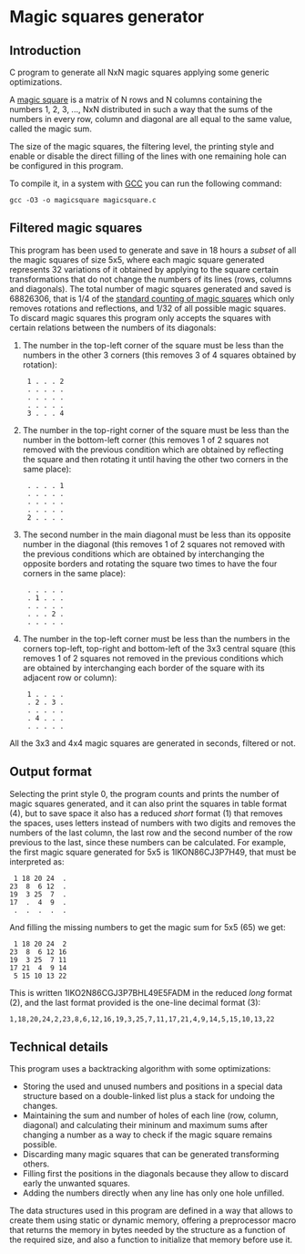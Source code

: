 Magic squares generator
=======================

Introduction
------------

C program to generate all NxN magic squares applying some generic optimizations.

A [magic square](https://en.wikipedia.org/wiki/Magic_square) is a matrix of
N rows and N columns containing the numbers 1, 2, 3, ..., NxN distributed in
such a way that the sums of the numbers in every row, column and diagonal are
all equal to the same value, called the magic sum.

The size of the magic squares, the filtering level, the printing style and
enable or disable the direct filling of the lines with one remaining hole
can be configured in this program.

To compile it, in a system with [GCC](https://gcc.gnu.org/) you can run
the following command:

    gcc -O3 -o magicsquare magicsquare.c

Filtered magic squares
----------------------

This program has been used to generate and save in 18 hours a _subset_ of all
the magic squares of size 5x5, where each magic square generated represents
32 variations of it obtained by applying to the square certain transformations
that do not change the numbers of its lines (rows, columns and diagonals).
The total number of magic squares generated and saved is 68826306, that is 1/4
of the [standard counting of magic squares](https://oeis.org/A006052) which
only removes rotations and reflections, and 1/32 of all possible magic squares.
To discard magic squares this program only accepts the squares with
certain relations between the numbers of its diagonals:

1. The number in the top-left corner of the square must be less than the numbers
in the other 3 corners (this removes 3 of 4 squares obtained by rotation):

        1 . . . 2
        . . . . .
        . . . . .
        . . . . .
        3 . . . 4

2. The number in the top-right corner of the square must be less than the number
in the bottom-left corner (this removes 1 of 2 squares not removed with the
previous condition which are obtained by reflecting the square and then
rotating it until having the other two corners in the same place):

        . . . . 1
        . . . . .
        . . . . .
        . . . . .
        2 . . . .

3. The second number in the main diagonal must be less than its opposite number
in the diagonal (this removes 1 of 2 squares not removed with the previous
conditions which are obtained by interchanging the opposite borders and
rotating the square two times to have the four corners in the same place):

        . . . . .
        . 1 . . .
        . . . . .
        . . . 2 .
        . . . . .

4. The number in the top-left corner must be less than the numbers in the
corners top-left, top-right and bottom-left of the 3x3 central square (this
removes 1 of 2 squares not removed in the previous conditions which are obtained
by interchanging each border of the square with its adjacent row or column):

        1 . . . .
        . 2 . 3 .
        . . . . .
        . 4 . . .
        . . . . .

All the 3x3 and 4x4 magic squares are generated in seconds, filtered or not.

Output format
-------------

Selecting the print style 0, the program counts and prints the number of magic
squares generated, and it can also print the squares in table format (4), but
to save space it also has a reduced _short_ format (1) that removes the spaces,
uses letters instead of numbers with two digits and removes the numbers of the
last column, the last row and the second number of the row previous to the last,
since these numbers can be calculated. For example, the first magic square
generated for 5x5 is 1IKON86CJ3P7H49, that must be interpreted as:

     1 18 20 24  .
    23  8  6 12  .
    19  3 25  7  .
    17  .  4  9  .
     .  .  .  .  .

And filling the missing numbers to get the magic sum for 5x5 (65) we get:

     1 18 20 24  2
    23  8  6 12 16
    19  3 25  7 11
    17 21  4  9 14
     5 15 10 13 22

This is written 1IKO2N86CGJ3P7BHL49E5FADM in the reduced _long_ format (2),
and the last format provided is the one-line decimal format (3):

    1,18,20,24,2,23,8,6,12,16,19,3,25,7,11,17,21,4,9,14,5,15,10,13,22

Technical details
-----------------

This program uses a backtracking algorithm with some optimizations:

- Storing the used and unused numbers and positions in a special data structure
based on a double-linked list plus a stack for undoing the changes.
- Maintaining the sum and number of holes of each line (row, column, diagonal)
and calculating their mininum and maximum sums after changing a number as a way
to check if the magic square remains possible.
- Discarding many magic squares that can be generated transforming others.
- Filling first the positions in the diagonals because they allow to discard
early the unwanted squares.
- Adding the numbers directly when any line has only one hole unfilled.

The data structures used in this program are defined in a way that allows to
create them using static or dynamic memory, offering a preprocessor macro that
returns the memory in bytes needed by the structure as a function of the
required size, and also a function to initialize that memory before use it.

